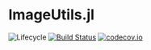 # ImageUtils.jl

![Lifecycle](https://img.shields.io/badge/lifecycle-experimental-orange.svg)<!--
![Lifecycle](https://img.shields.io/badge/lifecycle-maturing-blue.svg)
![Lifecycle](https://img.shields.io/badge/lifecycle-stable-green.svg)
![Lifecycle](https://img.shields.io/badge/lifecycle-retired-orange.svg)
![Lifecycle](https://img.shields.io/badge/lifecycle-archived-red.svg)
![Lifecycle](https://img.shields.io/badge/lifecycle-dormant-blue.svg) -->
[![Build Status](https://travis-ci.com/tknopp/ImageUtils.jl.svg?branch=master)](https://travis-ci.com/tknopp/ImageUtils.jl)
[![codecov.io](http://codecov.io/github/tknopp/ImageUtils.jl/coverage.svg?branch=master)](http://codecov.io/github/tknopp/ImageUtils.jl?branch=master)
